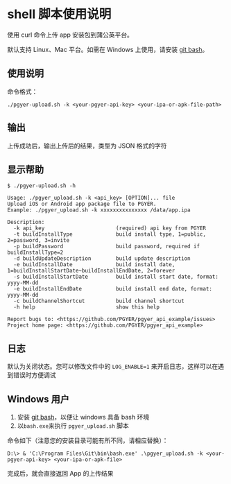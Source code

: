 # shell 脚本使用说明

使用 curl 命令上传 app 安装包到蒲公英平台。

默认支持 Linux、Mac 平台。如需在 Windows 上使用，请安装 [git bash](https://gitforwindows.org)。

## 使用说明

命令格式：

    ./pgyer-upload.sh -k <your-pgyer-api-key> <your-ipa-or-apk-file-path>

## 输出

上传成功后，输出上传后的结果，类型为 JSON 格式的字符

## 显示帮助

    $ ./pgyer-upload.sh -h
    
    Usage: ./pgyer_upload.sh -k <api_key> [OPTION]... file
    Upload iOS or Android app package file to PGYER.
    Example: ./pgyer_upload.sh -k xxxxxxxxxxxxxxx /data/app.ipa

    Description:
      -k api_key                       (required) api key from PGYER
      -t buildInstallType              build install type, 1=public, 2=password, 3=invite
      -p buildPassword                 build password, required if buildInstallType=2
      -d buildUpdateDescription        build update description
      -e buildInstallDate              build install date, 1=buildInstallStartDate~buildInstallEndDate, 2=forever
      -s buildInstallStartDate         build install start date, format: yyyy-MM-dd
      -e buildInstallEndDate           build install end date, format: yyyy-MM-dd
      -c buildChannelShortcut          build channel shortcut
      -h help                          show this help

    Report bugs to: <https://github.com/PGYER/pgyer_api_example/issues>
    Project home page: <https://github.com/PGYER/pgyer_api_example>

## 日志

默认为关闭状态。您可以修改文件中的 `LOG_ENABLE=1` 来开启日志，这样可以在遇到错误时方便调试

## Windows 用户

1. 安装 [git bash](https://gitforwindows.org)，以便让 windows 具备 bash 环境
2. 以`bash.exe`来执行 `pgyer_upload.sh` 脚本

命令如下（注意您的安装目录可能有所不同，请相应替换）：

    D:\> & 'C:\Program Files\Git\bin\bash.exe' .\pgyer_upload.sh -k <your-pgyer-api-key> <your-ipa-or-apk-file>

完成后，就会直接返回 App 的上传结果
